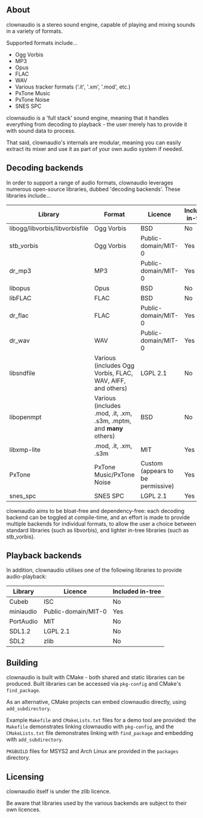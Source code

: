 ## About

clownaudio is a stereo sound engine, capable of playing and mixing sounds in a
variety of formats.

Supported formats include...
* Ogg Vorbis
* MP3
* Opus
* FLAC
* WAV
* Various tracker formats ('.it', '.xm', '.mod', etc.)
* PxTone Music
* PxTone Noise
* SNES SPC

clownaudio is a 'full stack' sound engine, meaning that it handles everything
from decoding to playback - the user merely has to provide it with sound data to
process.

That said, clownaudio's internals are modular, meaning you can easily extract
its mixer and use it as part of your own audio system if needed.


## Decoding backends

In order to support a range of audio formats, clownaudio leverages numerous
open-source libraries, dubbed 'decoding backends'. These libraries include...

Library | Format | Licence | Included in-tree
--------|--------|---------|-----------------
libogg/libvorbis/libvorbisfile | Ogg Vorbis | BSD | No
stb_vorbis | Ogg Vorbis | Public-domain/MIT-0 | Yes
dr_mp3 | MP3 | Public-domain/MIT-0 | Yes
libopus | Opus | BSD | No
libFLAC | FLAC | BSD | No
dr_flac | FLAC | Public-domain/MIT-0 | Yes
dr_wav | WAV | Public-domain/MIT-0 | Yes
libsndfile | Various (includes Ogg Vorbis, FLAC, WAV, AIFF, and others) | LGPL 2.1 | No
libopenmpt | Various (includes .mod, .it, .xm, .s3m, .mptm, and **many** others) | BSD | No
libxmp-lite | .mod, .it, .xm, .s3m | MIT | Yes
PxTone | PxTone Music/PxTone Noise | Custom (appears to be permissive) | Yes
snes_spc | SNES SPC | LGPL 2.1 | Yes

clownaudio aims to be bloat-free and dependency-free: each decoding backend can
be toggled at compile-time, and an effort is made to provide multiple backends
for individual formats, to allow the user a choice between standard libraries
(such as libvorbis), and lighter in-tree libraries (such as stb_vorbis).


## Playback backends

In addition, clownaudio utilises one of the following libraries to provide
audio-playback:

Library   | Licence  | Included in-tree
----------|----------|-----------------
Cubeb     | ISC      | No
miniaudio | Public-domain/MIT-0 | Yes
PortAudio | MIT      | No
SDL1.2    | LGPL 2.1 | No
SDL2      | zlib     | No


## Building

clownaudio is built with CMake - both shared and static libraries can be
produced. Built libraries can be accessed via `pkg-config` and CMake's
`find_package`.

As an alternative, CMake projects can embed clownaudio directly, using
`add_subdirectory`.

Example `Makefile` and `CMakeLists.txt` files for a demo tool are provided: the
`Makefile` demonstrates linking clownaudio with `pkg-config`, and the
`CMakeLists.txt` file demonstrates linking with `find_package` and embedding
with `add_subdirectory`.

`PKGBUILD` files for MSYS2 and Arch Linux are provided in the `packages`
directory.


## Licensing

clownaudio itself is under the zlib licence.

Be aware that libraries used by the various backends are subject to
their own licences.
